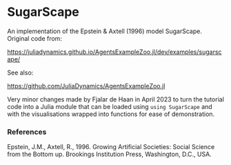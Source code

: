 SugarScape
==========

An implementation of the Epstein & Axtell (1996) model SugarScape. Original
code from:

https://juliadynamics.github.io/AgentsExampleZoo.jl/dev/examples/sugarscape/

See also:

https://github.com/JuliaDynamics/AgentsExampleZoo.jl

Very minor changes made by Fjalar de Haan in April 2023 to turn the tutorial
code into a Julia module that can be loaded using `using SugarScape` and
with the visualisations wrapped into functions for ease of demonstration.

### References ###
Epstein, J.M., Axtell, R., 1996. Growing Artificial Societies: Social Science
from the Bottom up. Brookings Institution Press, Washington, D.C., USA.
